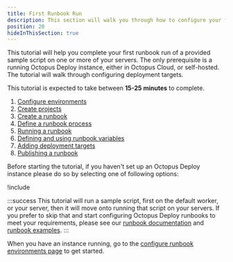 ```yaml
---
title: First Runbook Run
description: This section will walk you through how to configure your first runbook run in Octopus Deploy.
position: 20
hideInThisSection: true
---
```


This tutorial will help you complete your first runbook run of a provided sample script on one or more of your servers.  The only prerequisite is a running Octopus Deploy instance, either in Octopus Cloud, or self-hosted.  The tutorial will walk through configuring deployment targets.

This tutorial is expected to take between **15-25 minutes** to complete.  

1. [Configure environments](docs/getting-started/first-runbook-run/configure-runbook-environments.md)
1. [Create projects](docs/getting-started/first-runbook-run/create-runbook-projects.md)
1. [Create a runbook](docs/getting-started/first-runbook-run/create-a-runbook.md)
1. [Define a runbook process](docs/getting-started/first-runbook-run/define-the-runbook-process.md)
1. [Running a runbook](/docs/getting-started/first-runbook-run/running-a-runbook.md)
1. [Defining and using runbook variables](/docs/getting-started/first-runbook-run/runbook-specific-variables.md)
1. [Adding deployment targets](/docs/getting-started/first-runbook-run/add-runbook-deployment-targets.md)
1. [Publishing a runbook](/docs/getting-started/first-runbook-run/publishing-a-runbook.md)

Before starting the tutorial, if you haven't set up an Octopus Deploy instance please do so by selecting one of following options:

!include <octopus-deploy-setup-options>

:::success
This tutorial will run a sample script, first on the default worker, or your server, then it will move onto running that script on your servers.  If you prefer to skip that and start configuring Octopus Deploy runbooks to meet your requirements, please see our [runbook documentation](/docs/runbooks/index.md) and [runbook examples](/docs/runbooks/runbook-examples/index.md).
:::

When you have an instance running, go to the [configure runbook environments page](docs/getting-started/first-runbook-run/configure-runbook-environments.md) to get started.